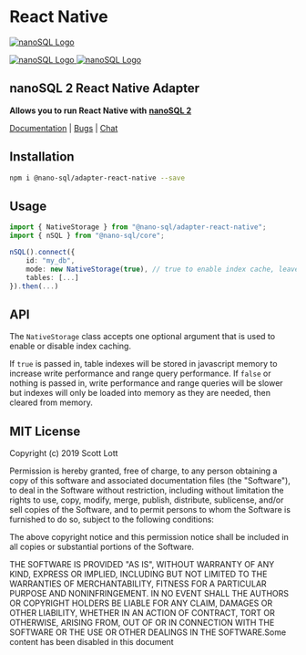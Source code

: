 # React Native

[![nanoSQL Logo](https://github.com/ClickSimply/Nano-SQL/raw/2.0/graphics/logo.png)](https://github.com/ClickSimply/Nano-SQL/tree/2.0/packages/Core)

[![nanoSQL Logo](https://badge.fury.io/js/%40nano-sql%2Fadapter-react-native.svg) ](https://badge.fury.io/js/%40nano-sql%2Fadapter-react-native)[![nanoSQL Logo](https://img.shields.io/npm/l/express.svg?style=flat-square)](https://github.com/ClickSimply/@nano-sql/core/blob/master/LICENSE)

## nanoSQL 2 React Native Adapter

**Allows you to run React Native with** [**nanoSQL 2**](https://www.npmjs.com/package/@nano-sql/core)

[Documentation](https://nanosql.gitbook.io/docs/adapters/react-native) \| [Bugs](https://github.com/ClickSimply/Nano-SQL/issues) \| [Chat](https://gitter.im/nano-sql/community)

## Installation <a id="installation"></a>

```bash
npm i @nano-sql/adapter-react-native --save
```

## Usage <a id="usage"></a>

```typescript
import { NativeStorage } from "@nano-sql/adapter-react-native";
import { nSQL } from "@nano-sql/core";

nSQL().connect({
    id: "my_db",
    mode: new NativeStorage(true), // true to enable index cache, leave blank otherwise
    tables: [...]
}).then(...)
```

## API <a id="api"></a>

The `NativeStorage` class accepts one optional argument that is used to enable or disable index caching.

If `true` is passed in, table indexes will be stored in javascript memory to increase write performance and range query performance. If `false` or nothing is passed in, write performance and range queries will be slower but indexes will only be loaded into memory as they are needed, then cleared from memory.

## MIT License <a id="mit-license"></a>

Copyright \(c\) 2019 Scott Lott

Permission is hereby granted, free of charge, to any person obtaining a copy of this software and associated documentation files \(the "Software"\), to deal in the Software without restriction, including without limitation the rights to use, copy, modify, merge, publish, distribute, sublicense, and/or sell copies of the Software, and to permit persons to whom the Software is furnished to do so, subject to the following conditions:

The above copyright notice and this permission notice shall be included in all copies or substantial portions of the Software.

THE SOFTWARE IS PROVIDED "AS IS", WITHOUT WARRANTY OF ANY KIND, EXPRESS OR IMPLIED, INCLUDING BUT NOT LIMITED TO THE WARRANTIES OF MERCHANTABILITY, FITNESS FOR A PARTICULAR PURPOSE AND NONINFRINGEMENT. IN NO EVENT SHALL THE AUTHORS OR COPYRIGHT HOLDERS BE LIABLE FOR ANY CLAIM, DAMAGES OR OTHER LIABILITY, WHETHER IN AN ACTION OF CONTRACT, TORT OR OTHERWISE, ARISING FROM, OUT OF OR IN CONNECTION WITH THE SOFTWARE OR THE USE OR OTHER DEALINGS IN THE SOFTWARE.Some content has been disabled in this document
